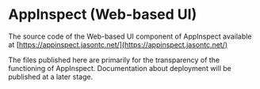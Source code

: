 # AppInspect (Web-based UI)

The source code of the Web-based UI component of AppInspect available at [https://appinspect.jasontc.net/](https://appinspect.jasontc.net/)

The files published here are primarily for the transparency of the functioning of AppInspect.   Documentation about deployment will be published at a later stage.

